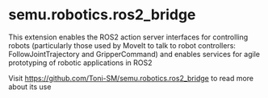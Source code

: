 # semu.robotics.ros2_bridge

This extension enables the ROS2 action server interfaces for controlling robots (particularly those used by MoveIt to talk to robot controllers: FollowJointTrajectory and GripperCommand) and enables services for agile prototyping of robotic applications in ROS2

Visit https://github.com/Toni-SM/semu.robotics.ros2_bridge to read more about its use

